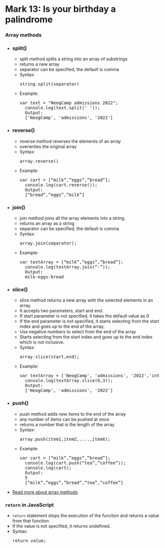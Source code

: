 # Mark 13: Is your birthday a palindrome
### Array methods
- ### split()
    - split method splits a string into an array of substrings
    - returns a new array 
    - separator can be specified, the default is comma
    - Syntax:
      <pre>string.split(separator)</pre>
    - Example:
        <pre>var text = "NeogCamp admissions 2022";
        console.log(text.split(‘ ‘));
        Output:
        ['NeogCamp', 'admissions', '2022']</pre>

- ### reverse()
    - reverse method reverses the elements of an array
    - overwrites the original array
    - Syntax:
      <pre>array.reverse()</pre> 
    - Example:
        <pre>var cart = [“milk”,”eggs”,”bread”];
        console.log(cart.reverse());
        Output:
        [“bread”,”eggs”,”milk”]</pre>

- ### join()
    - join method joins all the array elements into a string.
    - returns an array as a string
    - separator can be specified, the default is comma
    - Syntax:
        <pre>array.join(separator);</pre>
    - Example:
        <pre>var textArray = [“milk”,”eggs”,”bread”];
        console.log(textArray.join(“-”));
        Output:
        milk-eggs-bread</pre>

- ### slice()
    - slice method returns a new array with the selected elements in an array.
    - It accepts two parameters, start and end.
    - If start parameter is not specified, it takes the default value as 0
    - If the end parameter is not specified, it starts selecting from the start index and goes up to the end of the array.
    - Use negative numbers to select from the end of the array
    - Starts selecting from the start index and goes up to the end index which is not inclusive.
    - Syntax:
        <pre>array.slice(start,end);</pre>
    - Example:
        <pre>var textArray = ['NeogCamp', 'admissions', '2022','interviews'];
        console.log(textArray.slice(0,3));
        Output:
        ['NeogCamp', 'admissions', '2022']</pre>

- ### push()
    - push method adds new items to the end of the array
    - any number of items can be pushed at once
    - returns a number that is the length of the array
    - Syntax:
        <pre>array.push(item1,item2,....,itemX);</pre>
    - Example:
        <pre>var cart = [“milk”,”eggs”,”bread”];
        console.log(cart.push(“tea”,”coffee”));
        console.log(cart);
        Output:
        5
        [“milk”,”eggs”,”bread”,“tea”,”coffee”]</pre>

- <a href="https://www.w3schools.com/js/js_array_methods.asp">Read more about array methods</a>

### `return` in JavaScript
- `return` statement stops the execution of the function and returns a value from that function
- If the value is not specified, it returns undefined.
- Syntax:
    <pre>return value;</pre>
